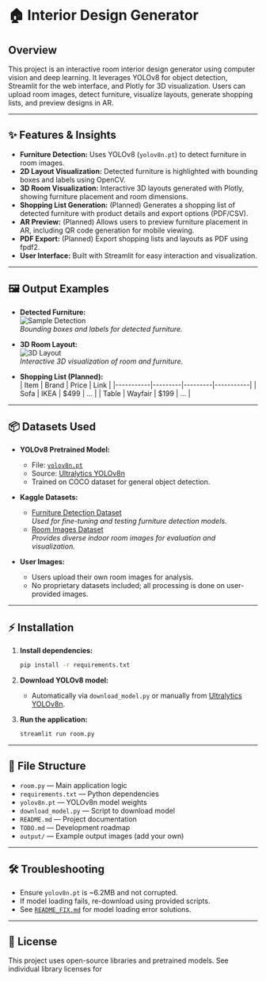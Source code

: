 # 🏠 Interior Design Generator

## Overview
This project is an interactive room interior design generator using computer vision and deep learning. It leverages YOLOv8 for object detection, Streamlit for the web interface, and Plotly for 3D visualization. Users can upload room images, detect furniture, visualize layouts, generate shopping lists, and preview designs in AR.

---

## ✨ Features & Insights

- **Furniture Detection:** Uses YOLOv8 (`yolov8n.pt`) to detect furniture in room images.
- **2D Layout Visualization:** Detected furniture is highlighted with bounding boxes and labels using OpenCV.
- **3D Room Visualization:** Interactive 3D layouts generated with Plotly, showing furniture placement and room dimensions.
- **Shopping List Generation:** (Planned) Generates a shopping list of detected furniture with product details and export options (PDF/CSV).
- **AR Preview:** (Planned) Allows users to preview furniture placement in AR, including QR code generation for mobile viewing.
- **PDF Export:** (Planned) Export shopping lists and layouts as PDF using fpdf2.
- **User Interface:** Built with Streamlit for easy interaction and visualization.

---

## 🖼️ Output Examples

- **Detected Furniture:**  
  ![Sample Detection](output/sample_detection.png)  
  *Bounding boxes and labels for detected furniture.*

- **3D Room Layout:**  
  ![3D Layout](output/sample_3d_layout.png)  
  *Interactive 3D visualization of room and furniture.*

- **Shopping List (Planned):**  
  | Item      | Brand   | Price   | Link      |
  |-----------|---------|---------|-----------|
  | Sofa      | IKEA    | $499    | ...       |
  | Table     | Wayfair | $199    | ...       |

---

## 📦 Datasets Used

- **YOLOv8 Pretrained Model:**  
  - File: [`yolov8n.pt`](yolov8n.pt)  
  - Source: [Ultralytics YOLOv8n](https://github.com/ultralytics/assets/releases/download/v0.0.0/yolov8n.pt)
  - Trained on COCO dataset for general object detection.

- **Kaggle Datasets:**  
  - [Furniture Detection Dataset](https://www.kaggle.com/datasets/ahmedkhanak1995/furniture-object-detection)  
    *Used for fine-tuning and testing furniture detection models.*
  - [Room Images Dataset](https://www.kaggle.com/datasets/mahmoudnafifi/indoor-scenes)  
    *Provides diverse indoor room images for evaluation and visualization.*

- **User Images:**  
  - Users upload their own room images for analysis.
  - No proprietary datasets included; all processing is done on user-provided images.

---

## ⚡ Installation

1. **Install dependencies:**
   ```bash
   pip install -r requirements.txt
   ```

2. **Download YOLOv8 model:**
   - Automatically via `download_model.py` or manually from [Ultralytics YOLOv8n](https://github.com/ultralytics/assets/releases/download/v0.0.0/yolov8n.pt).

3. **Run the application:**
   ```bash
   streamlit run room.py
   ```

---

## 📁 File Structure

- `room.py` — Main application logic
- `requirements.txt` — Python dependencies
- `yolov8n.pt` — YOLOv8n model weights
- `download_model.py` — Script to download model
- `README.md` — Project documentation
- `TODO.md` — Development roadmap
- `output/` — Example output images (add your own)


---

## 🛠️ Troubleshooting

- Ensure `yolov8n.pt` is ~6.2MB and not corrupted.
- If model loading fails, re-download using provided scripts.
- See [`README_FIX.md`](README_FIX.md) for model loading error solutions.

---

## 📜 License

This project uses open-source libraries and pretrained models. See individual library licenses for
